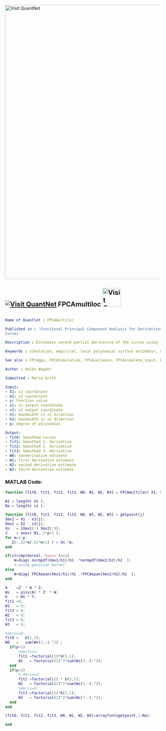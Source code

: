 
[<img src="https://github.com/QuantLet/Styleguide-and-FAQ/blob/master/pictures/banner.png" width="888" alt="Visit QuantNet">](http://quantlet.de/)

## [<img src="https://github.com/QuantLet/Styleguide-and-FAQ/blob/master/pictures/qloqo.png" alt="Visit QuantNet">](http://quantlet.de/) **FPCAmultiloc** [<img src="https://github.com/QuantLet/Styleguide-and-FAQ/blob/master/pictures/QN2.png" width="60" alt="Visit QuantNet 2.0">](http://quantlet.de/)

```yaml

Name of Quantlet : FPCAmultiloc

Published in : 'Functional Principal Component Analysis for Derivatives of High-Dimensional Spatial
Curves'

Description : Estimates second partial derivative of the curves using local polynomial regression.

Keywords : simulation, empirical, local polynomial surface estimator, derivative, nonparametric

See also : FPCAgpu, FPCASimulation, FPCAvariance, FPCAsimulate_input, FPCAindividual, FPCAepan

Author : Heiko Wagner

Submitted : Maria Grith

Input: 
- X1: x1 coordinate
- X2: x2 coordinate
- y: function value
- x1: x1 output coordinate
- x2: x2 output coordinate
- h1: bandwidth in x1 direction
- h2: bandwidth in x2 direction
- p: degree of polynomial

Output: 
- fit0: Smoothed curves
- fit1: Smoothed 1. derivative
- fit2: Smoothed 2. derivative
- fit3: Smoothed 3. derivative
- W0: nonderivative estimate
- W1: first derivative estimate
- W2: second derivative estimate
- W3: third derivative estimate

```


### MATLAB Code:
```matlab
function [fit0, fit1, fit2, fit3, W0, W1, W2, W3] = FPCAmultiloc( X1, X2,  Y, x1,x2, h1,h2,p,kernel)

N1 = length( X1 );
Na = length( x1 );

function [fit0, fit1, fit2, fit3, W0, W1, W2, W3] = getpoint(j)
Xmx1 = X1 - x1(j);
Xmx2 = X2 - x2(j);
Xn   = [Xmx1(:) Xmx2(:)];
Z    = ones( N1, 2*p+1 );
for m=1:p
   Z(:,(2*m):(2*m+1) ) = Xn.^m;
end

if(strcmp(kernel,'Gauss')==1)
    W=diag( normpdf(Xmx1/h1)/h1 .*normpdf(Xmx2/h2)/h2  );
    %'using gaussian kernel'
else
    W=diag( FPCAepan(Xmx1/h1)/h1 .*FPCAepan(Xmx2/h2)/h2  );
end

A    =Z' * W * Z;
Ws   = pinv(A) * Z' * W;
b    = Ws * Y;
fit1 =0;
W1   = 0;
fit2 = 0;
W2   = 0;
fit3 = 0;
W3   = 0;

%deriv=0;
fit0 =   b(1,1);
W0   =   sum(Ws(1,:).^2) ;
  if(p>1)
      %deriv=1;
      fit1 =factorial(1)*b(3,1);
      W1   = factorial(1)^2*sum(Ws(3,:).^2);
  end
  if(p>2)
      % deriv=2;
      fit2 =factorial(2) * b(5,1);
      W2   = factorial(2)^2*sum(Ws(5,:).^2);
      %deriv=3;
      fit3 =factorial(3)*b(7,1);
      W3   = factorial(2)^2*sum(Ws(7,:).^2);
  end
end

[fit0, fit1, fit2, fit3, W0, W1, W2, W3]=arrayfun(@getpoint,1:Na);

end

```
